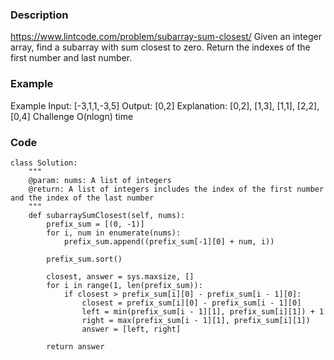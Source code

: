### Description
https://www.lintcode.com/problem/subarray-sum-closest/
Given an integer array, find a subarray with sum closest to zero. Return the indexes of the first number and last number.

### Example
Example
Input: 
[-3,1,1,-3,5] 
Output: 
[0,2]
Explanation: [0,2], [1,3], [1,1], [2,2], [0,4]
Challenge
O(nlogn) time

### Code
```
class Solution:
    """
    @param: nums: A list of integers
    @return: A list of integers includes the index of the first number and the index of the last number
    """
    def subarraySumClosest(self, nums):
        prefix_sum = [(0, -1)]
        for i, num in enumerate(nums):
            prefix_sum.append((prefix_sum[-1][0] + num, i))
            
        prefix_sum.sort()
        
        closest, answer = sys.maxsize, []
        for i in range(1, len(prefix_sum)):
            if closest > prefix_sum[i][0] - prefix_sum[i - 1][0]:
                closest = prefix_sum[i][0] - prefix_sum[i - 1][0]
                left = min(prefix_sum[i - 1][1], prefix_sum[i][1]) + 1
                right = max(prefix_sum[i - 1][1], prefix_sum[i][1])
                answer = [left, right]
        
        return answer
```
